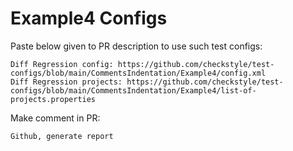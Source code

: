 # Example4 Configs
Paste below given to PR description to use such test configs:
```
Diff Regression config: https://github.com/checkstyle/test-configs/blob/main/CommentsIndentation/Example4/config.xml
Diff Regression projects: https://github.com/checkstyle/test-configs/blob/main/CommentsIndentation/Example4/list-of-projects.properties
```
Make comment in PR:
```
Github, generate report
```
